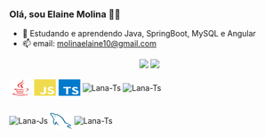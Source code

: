 ### Olá, sou Elaine Molina 👋🏻

- 🌱 Estudando e aprendendo Java, SpringBoot, MySQL e Angular
- 📫 email: molinaelaine10@gmail.com



<div align="center">
  
 <img height="150em" src="https://github-readme-stats.vercel.app/api?username=ElaineMolina&show_icons=true&theme=dracula&include_all_commits=true&count_private=true"/>
  <img height="150em" src="https://github-readme-stats.vercel.app/api/top-langs/?username=ElaineMolina&layout=compact&langs_count=7&theme=dracula"/>
</div>

</div>
  <div style="display: inline_block"><br>
  <img align="center" alt="Lana-Js" height="30" width="40" src="https://raw.githubusercontent.com/devicons/devicon/master/icons/java/java-plain.svg">
  <img align="center" alt="Lana-Js" height="30" width="40" src="https://raw.githubusercontent.com/devicons/devicon/master/icons/javascript/javascript-plain.svg">
  <img align="center" alt="Lana-Ts" height="30" width="40" src="https://raw.githubusercontent.com/devicons/devicon/master/icons/typescript/typescript-plain.svg">
  <img align="center" alt="Lana-Ts" height="30" width="40" src="https://cdn.jsdelivr.net/gh/devicons/devicon/icons/spring/spring-original.svg" >
  <img align="center" alt="Lana-Ts" height="30" width="40" src= https://icongr.am/devicon/git-original.svg?">
                                                                                                  
                                                                                                            
  </div>
  
  ##
   <div>
    <img align="center" alt="Lana-Js" height="30" width="40" src="https://cdn.jsdelivr.net/gh/devicons/devicon/icons/vscode/vscode-original.svg">
    <img align="center" alt="Lana-Ts" height="30" width="40" src="https://raw.githubusercontent.com/devicons/devicon/master/icons/mysql/mysql-original.svg">
    <img align="center" alt="Lana-Ts" height="30" width="40" src="https://cdn.jsdelivr.net/gh/devicons/devicon/icons/intellij/intellij-original.svg" />
  </div>
  
